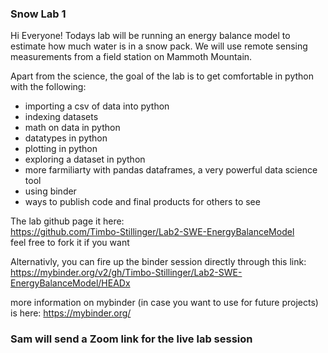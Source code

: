 ### Snow Lab 1

Hi Everyone! Todays lab will be running an energy balance model to estimate how much water is in a snow pack.  We will use remote sensing measurements
from a field station on Mammoth Mountain. 

Apart from the science, the goal of the lab is to get comfortable in python with the following:
* importing a csv of data into python
* indexing datasets
* math on data in python
* datatypes in python
* plotting in python
* exploring a dataset in python
* more farmiliarty with pandas dataframes, a very powerful data science tool
* using binder
* ways to publish code and final products for others to see

The lab github page it here:   
https://github.com/Timbo-Stillinger/Lab2-SWE-EnergyBalanceModel  
feel free to fork it if you want

Alternativly, you can fire up the binder session directly through this link:  
https://mybinder.org/v2/gh/Timbo-Stillinger/Lab2-SWE-EnergyBalanceModel/HEADx

more information on mybinder (in case you want to use for future projects) is here:
https://mybinder.org/

### Sam will send a Zoom link for the live lab session
